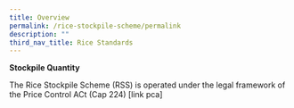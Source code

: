 ```yaml
---
title: Overview
permalink: /rice-stockpile-scheme/permalink
description: ""
third_nav_title: Rice Standards
---
```

**Stockpile Quantity**

The Rice Stockpile Scheme (RSS) is operated under the legal framework of the Price Control ACt (Cap 224) [link pca] 
